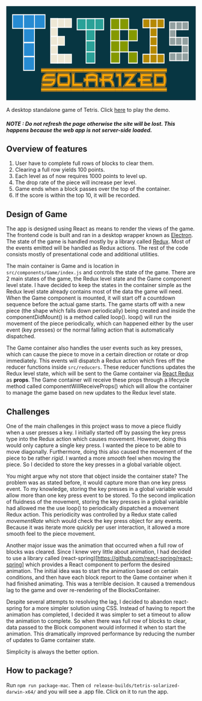 <img src="https://github.com/Vui-Chee/Tetris-Solarized/blob/master/tetris-header.png" height="250" width="100%" alt="tetris"/>

A desktop standalone game of Tetris. Click [here](https://vui-chee.github.io/tetris-solarized-web/) to play the demo.

##### NOTE : Do not refresh the page otherwise the site will be lost. This happens because the web app is not server-side loaded.

## Overview of features
1. User have to complete full rows of blocks to clear them.
2. Clearing a full row yields 100 points.
3. Each level as of now requires 1000 points to level up.
4. The drop rate of the piece will increase per level.
5. Game ends when a block passes over the top of the container.
6. If the score is within the top 10, it will be recorded.

## Design of Game
The app is designed using React as means to render the views of the game. The frontend code is
built and ran in a desktop wrapper known as  [Electron](https://electronjs.org/). The state of the game
is handled mostly by a library called [Redux](https://redux.js.org/introduction/getting-started). Most
of the events emitted will be handled as Redux actions. The rest of the code consists mostly of
presentational code and additional utilities.

The main container is Game and is location in `src/components/Game/index.js` and controls the state of the game.
There are 2 main states of the game, the Redux level state and the Game component level state. I have
decided to keep the states in the container simple as the Redux level state already contains most
of the data the game will need. When the Game component is mounted, it will start off a countdown sequence
before the actual game starts. The game starts off with a new piece (the shape which falls down periodically)
being created and inside the componentDidMount() is a method called loop(). loop() will run the movement
of the piece periodically, which can happened either by the user event (key presses) or the normal falling action
that is automatically dispatched.

The Game container also handles the user events such as key presses, which can cause the piece to move in a
certain direction or rotate or drop immediately. This events will dispatch a Redux action which fires off
the reducer functions inside `src/reducers`. These reducer functions updates the Redux level state, which
will be sent to the Game container via [React Redux](https://react-redux.js.org/) as **props**. The Game
container will receive these props through a lifecycle method called componentWillReceiveProps() which will
allow the container to manage the game based on new updates to the Redux level state. 

## Challenges

One of the main challenges in this project wass to move a piece fluidly when a user presses a key. I initially
started off by passing the key press type into the Redux action which causes movement. However, doing this
would only capture a single key press. I wanted the piece to be able to move diagonally. Furthermore, doing
this also caused the movement of the piece to be rather *rigid*. I wanted a more *smooth* feel when moving
the piece. So I decided to store the key presses in a global variable object. 

You might argue why not store that object inside the container state? The problem was as stated before, it 
would capture more than one key press event. To my knowledge, storing the key presses in a global 
variable would allow more than one key press event to be stored. To the second implication of fluidness of 
the movement, storing the key presses in a global variable had allowed me the use loop() to periodically
dispatched a movement Redux action. This periodicity was controlled by a Redux state called *movementRate* 
which would check the key press object for any events. Because it was iterate more quickly per user 
interaction, it allowed a more smooth feel to the piece movement. 

Another major issue was the animation that occurred when a full row of blocks was cleared. Since I knew very
little about animation, I had decided to use a library called (react-spring)[https://github.com/react-spring/react-spring]
which provides a React component to perform the desired animation. The initial idea was to start the animation
based on certain conditions, and then have each block report to the Game container when it had finished animating.
This was a terrible decision. It caused a tremendous lag to the game and over re-rendering of the BlocksContainer. 

Despite several attempts to resolving the lag, I decided to abandon react-spring for a more simpler
solution using CSS. Instead of having to report the animation has completed, I decided it was simpler to set a
timeout to allow the animation to complete. So when there was full row of blocks to clear, data passed to the 
Block component would informed it when to start the animation. This dramatically improved performance by reducing
the number of updates to Game container state. 

Simplicity is always the better option.

## How to package?
Run `npm run package-mac`. Then `cd release-builds/tetris-solarized-darwin-x64/` and you will
see a .app file. Click on it to run the app.
